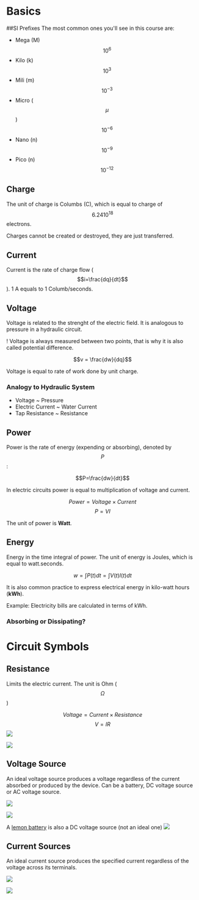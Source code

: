# Basics

##SI Prefixes
The most common ones you'll see in this course are:
- Mega (M) $$10^6$$
- Kilo (k) $$10^3$$
- Mili (m) $$10^{-3}$$
- Micro ($$\mu$$) $$10^{-6}$$
- Nano (n) $$10^{-9}$$
- Pico (n) $$10^{-12}$$


## Charge
The unit of charge is Columbs (C), which is equal to charge of $$6.24 10^{18}$$ electrons.

Charges cannot be created or destroyed, they are just transferred.

## Current
Current is the rate of charge flow ($$i=\frac{dq}{dt}$$). 1 A equals to 1 Columb/seconds.

## Voltage
Voltage is related to the strenght of the electric field. It is analogous to pressure in a hydraulic circuit.

! Voltage is always measured between two points, that is why it is also called potential difference.

$$v = \frac{dw}{dq}$$

Voltage is equal to rate of work done by unit charge.

### Analogy to Hydraulic System
- Voltage ~ Pressure
- Electric Current ~ Water Current
- Tap Resistance ~ Resistance

## Power
Power is the rate of energy (expending or absorbing), denoted by $$P$$:

$$P=\frac{dw}{dt}$$

In electric circuits power is equal to multiplication of voltage and current.

$$Power = Voltage \times Current$$
$$P = VI$$

The unit of power is **Watt**.

## Energy
Energy in the time integral of power. The unit of energy is Joules, which is equal to watt.seconds.

$$w=\int P(t) dt = \int V(t) I(t) dt$$

It is also common practice to express electrical energy in kilo-watt hours (**kWh**).

Example: Electricity bills are calculated in terms of kWh.

### Absorbing or Dissipating?

# Circuit Symbols
## Resistance
Limits the electric current. The unit is Ohm ($$\Omega$$)

$$Voltage = Current \times Resistance$$
$$V=IR$$
![](http://www.circuitstoday.com/wp-content/uploads/2010/02/Symbol-of-resistor.JPG)

![](http://www.pixelsdecibles.com/images/resistors.jpg)

## Voltage Source
An ideal voltage source produces a voltage regardless of the current absorbed or produced by the device. Can be a battery, DC voltage source or AC voltage source.

![](http://lcamtuf.coredump.cx/electronics/voltage.jpg)

![](http://www.inddist.com/sites/inddist.com/files/battery-batteries.jpg)

A [lemon battery](http://hilaroad.com/camp/projects/lemon/lemon_battery.html) is also a DC voltage source (not an ideal one)
![](http://hilaroad.com/camp/projects/lemon/lemmon_battery_labels.jpg)

## Current Sources
An ideal current source produces the specified current regardless of the voltage across its terminals.

![](http://1.bp.blogspot.com/-VWAqITUrvhA/UY-k_NBxwfI/AAAAAAAAAUM/BPVlWJIFgXQ/s1600/sources.png)

![](http://img.directindustry.com/images_di/photo-g/current-sources-37877-2694221.jpg)

